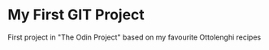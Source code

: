 # My First GIT Project

First project in "The Odin Project" based on my favourite Ottolenghi recipes